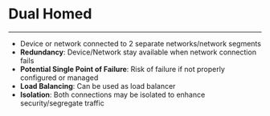 # Dual Homed
___
- Device or network connected to 2 separate networks/network segments
- **Redundancy**: Device/Network stay available when network connection fails
- **Potential Single Point of Failure**: Risk of failure if not properly configured or managed
- **Load Balancing**: Can be used as load balancer
- **Isolation**: Both connections may be isolated to enhance security/segregate traffic